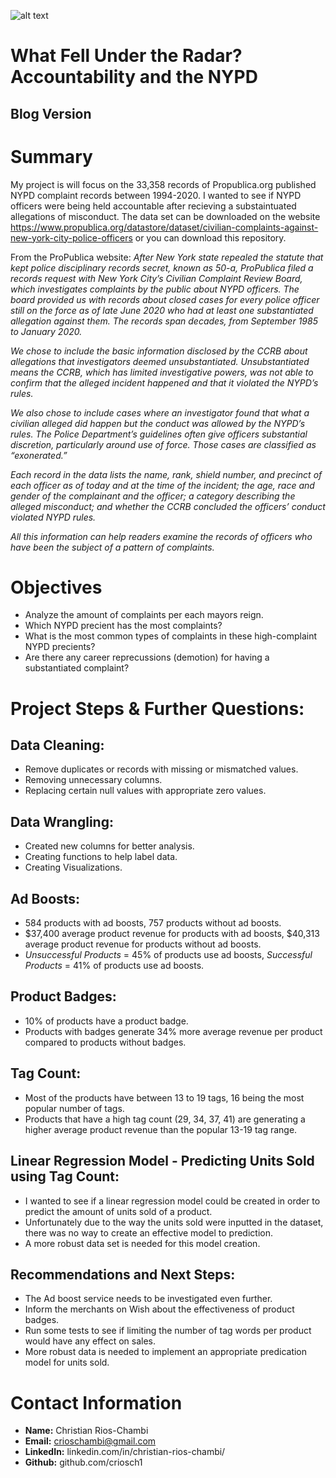 ![alt text](https://ktla.com/wp-content/uploads/sites/4/2020/06/GettyImages-1216825569-3.jpg?w=1280)
# What Fell Under the Radar? Accountability and the NYPD

## Blog Version


# Summary
My project is will focus on the 33,358 records of Propublica.org published NYPD complaint records between 1994-2020. I wanted to see if NYPD officers were being held accountable after recieving a substaintuated allegations of misconduct. The data set can be downloaded on the website https://www.propublica.org/datastore/dataset/civilian-complaints-against-new-york-city-police-officers or you can download this repository.

From the ProPublica website:
*After New York state repealed the statute that kept police disciplinary records secret, known as 50-a, ProPublica filed a records request with New York City’s Civilian Complaint Review Board, which investigates complaints by the public about NYPD officers. The board provided us with records about closed cases for every police officer still on the force as of late June 2020 who had at least one substantiated allegation against them. The records span decades, from September 1985 to January 2020.*

*We chose to include the basic information disclosed by the CCRB about allegations that investigators deemed unsubstantiated. Unsubstantiated means the CCRB, which has limited investigative powers, was not able to confirm that the alleged incident happened and that it violated the NYPD’s rules.*

*We also chose to include cases where an investigator found that what a civilian alleged did happen but the conduct was allowed by the NYPD’s rules. The Police Department’s guidelines often give officers substantial discretion, particularly around use of force. Those cases are classified as “exonerated.”*

*Each record in the data lists the name, rank, shield number, and precinct of each officer as of today and at the time of the incident; the age, race and gender of the complainant and the officer; a category describing the alleged misconduct; and whether the CCRB concluded the officers’ conduct violated NYPD rules.*

*All this information can help readers examine the records of officers who have been the subject of a pattern of complaints.*

# Objectives
- Analyze the amount of complaints per each mayors reign.
- Which NYPD precient has the most complaints?
- What is the most common types of complaints in these high-complaint NYPD precients?
- Are there any career reprecussions (demotion) for having a substantiated complaint?

# Project Steps & Further Questions:

## Data Cleaning:

- Remove duplicates or records with missing or mismatched values.
- Removing unnecessary columns. 
- Replacing certain null values with appropriate zero values.

## Data Wrangling:

- Created new columns for better analysis.
- Creating functions to help label data.
- Creating Visualizations.

## Ad Boosts:

- 584 products with ad boosts, 757 products without ad boosts.
- $37,400 average product revenue for products with ad boosts, $40,313 average product revenue for products without ad boosts.
- *Unsuccessful Products* = 45% of products use ad boosts, *Successful Products* = 41% of products use ad boosts.

## Product Badges:
- 10% of products have a product badge.
- Products with badges generate 34% more average revenue per product compared to products without badges.

## Tag Count:
- Most of the products have between 13 to 19 tags, 16 being the most popular number of tags.
- Products that have a high tag count (29, 34, 37, 41) are generating a higher average product revenue than the popular 13-19 tag range. 

## Linear Regression Model - Predicting Units Sold using Tag Count:
- I wanted to see if a linear regression model could be created in order to predict the amount of units sold of a product.
- Unfortunately due to the way the units sold were inputted in the dataset, there was no way to create an effective model to prediction.
- A more robust data set is needed for this model creation.

## Recommendations and Next Steps:
- The Ad boost service needs to be investigated even further.
- Inform the merchants on Wish about the effectiveness of product badges.
- Run some tests to see if limiting the number of tag words per product would have any effect on sales.
- More robust data is needed to implement an appropriate predication model for units sold.

# Contact Information 
- **Name:** Christian Rios-Chambi
- **Email:** crioschambi@gmail.com
- **LinkedIn:** linkedin.com/in/christian-rios-chambi/
- **Github:** github.com/criosch1
